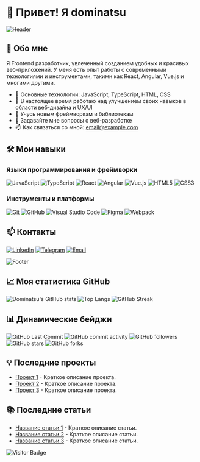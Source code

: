 # 👋 Привет! Я dominatsu

![Header](https://user-images.githubusercontent.com/your-custom-banner.png)

## 🚀 Обо мне

Я Frontend разработчик, увлеченный созданием удобных и красивых веб-приложений. У меня есть опыт работы с современными технологиями и инструментами, такими как React, Angular, Vue.js и многими другими.

- 🌟 Основные технологии: JavaScript, TypeScript, HTML, CSS
- 🔭 В настоящее время работаю над улучшением своих навыков в области веб-дизайна и UX/UI
- 🌱 Учусь новым фреймворкам и библиотекам
- 💬 Задавайте мне вопросы о веб-разработке
- 📫 Как связаться со мной: [email@example.com](mailto:email@example.com)


## 🛠️ Мои навыки

### Языки программирования и фреймворки

![JavaScript](https://img.shields.io/badge/-JavaScript-F7DF1E?style=flat-square&logo=javascript&logoColor=black)
![TypeScript](https://img.shields.io/badge/-TypeScript-007ACC?style=flat-square&logo=typescript&logoColor=white)
![React](https://img.shields.io/badge/-React-61DAFB?style=flat-square&logo=react&logoColor=black)
![Angular](https://img.shields.io/badge/-Angular-DD0031?style=flat-square&logo=angular&logoColor=white)
![Vue.js](https://img.shields.io/badge/-Vue.js-4FC08D?style=flat-square&logo=vue.js&logoColor=white)
![HTML5](https://img.shields.io/badge/-HTML5-E34F26?style=flat-square&logo=html5&logoColor=white)
![CSS3](https://img.shields.io/badge/-CSS3-1572B6?style=flat-square&logo=css3&logoColor=white)

### Инструменты и платформы

![Git](https://img.shields.io/badge/-Git-F05032?style=flat-square&logo=git&logoColor=white)
![GitHub](https://img.shields.io/badge/-GitHub-181717?style=flat-square&logo=github&logoColor=white)
![Visual Studio Code](https://img.shields.io/badge/-VSCode-0078D4?style=flat-square&logo=visual-studio-code&logoColor=white)
![Figma](https://img.shields.io/badge/-Figma-F24E1E?style=flat-square&logo=figma&logoColor=white)
![Webpack](https://img.shields.io/badge/-Webpack-8DD6F9?style=flat-square&logo=webpack&logoColor=black)

## 📫 Контакты

[![LinkedIn](https://img.shields.io/badge/-LinkedIn-0077B5?style=flat-square&logo=linkedin&logoColor=white)](https://www.linkedin.com/in/your-profile/)
[![Telegram](https://img.shields.io/badge/-Telegram-2CA5E0?style=flat-square&logo=telegram&logoColor=white)](https://t.me/yourusername)
[![Email](https://img.shields.io/badge/-Email-D14836?style=flat-square&logo=gmail&logoColor=white)](mailto:email@example.com)

![Footer](https://user-images.githubusercontent.com/your-custom-footer.png)

## 📈 Моя статистика GitHub

![Dominatsu's GitHub stats](https://github-readme-stats.vercel.app/api?username=dominatsu&show_icons=true&theme=radical)
![Top Langs](https://github-readme-stats.vercel.app/api/top-langs/?username=dominatsu&layout=compact&theme=radical)
![GitHub Streak](https://github-readme-streak-stats.herokuapp.com/?user=dominatsu&theme=radical)

## 📊 Динамические бейджи

![GitHub Last Commit](https://img.shields.io/github/last-commit/dominatsu/dominatsu?style=flat-square)
![GitHub commit activity](https://img.shields.io/github/commit-activity/m/dominatsu/dominatsu?style=flat-square)
![GitHub followers](https://img.shields.io/github/followers/dominatsu?style=flat-square)
![GitHub stars](https://img.shields.io/github/stars/dominatsu?style=flat-square)
![GitHub forks](https://img.shields.io/github/forks/dominatsu/dominatsu?style=flat-square)

## 💡 Последние проекты

- [Проект 1](https://github.com/dominatsu/project-1) - Краткое описание проекта.
- [Проект 2](https://github.com/dominatsu/project-2) - Краткое описание проекта.
- [Проект 3](https://github.com/dominatsu/project-3) - Краткое описание проекта.

## 📚 Последние статьи

- [Название статьи 1](https://yourblog.com/article-1) - Краткое описание статьи.
- [Название статьи 2](https://yourblog.com/article-2) - Краткое описание статьи.
- [Название статьи 3](https://yourblog.com/article-3) - Краткое описание статьи.

![Visitor Badge](https://visitor-badge.glitch.me/badge?page_id=dominatsu.visitor-badge)
